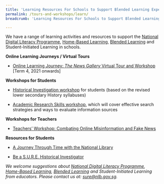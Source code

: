 ```yaml
---
title: 'Learning Resources For Schools to Support Blended Learning Experiences'
permalink: /tours-and-workshops/learn/
breadcrumb: 'Learning Resources For Schools to Support Blended Learning Experiences'

---
```


We have a range of learning activities and resources to support the [National Digital Literacy Programme](https://www.moe.gov.sg/education-in-sg/educational-technology-journey/edtech-masterplan/digital-literacy-and-technological-skills), [Home-Based Learning](https://www.moe.gov.sg/news/press-releases/20200327-schools-to-implement-one-day-of-home-based-learning-a-week), [Blended Learning](https://www.moe.gov.sg/news/press-releases/20201229-blended-learning-to-enhance-schooling-experience-and-further-develop-students-into-self-directed-learners) and Student-Initiated Learning in schools.



**Online Learning Journeys / Virtual Tours**

- [Online Learning Journey: *The News Gallery* Virtual Tour and Workshop](/tours-and-workshops/tng-virtual-tour/) [Term 4, 2021 onwards]




**Workshops for Students**

- [Historical Investigation workshop](/tours-and-workshops/hi-workshop/) for students (based on the revised lower secondary History syllabuses) 

- [Academic Research Skills workshop](/tours-and-workshops/academic-skills-workshop/), which will cover effective search strategies and ways to evaluate information sources

 

**Workshops for Teachers**

- [Teachers’ Workshop: Combating Online Misinformation and Fake News](/tours-and-workshops/teachers-cfn-workshop/)

 

**Resources for Students** 

- [A Journey Through Time with the National Library](https://sure.nlb.gov.sg/blog/home-based-learning/dd00017)

- [Be a S.U.R.E. Historical Investigator](https://sure.nlb.gov.sg/blog/home-based-learning/dd00016)

 

*We welcome suggestions about [National Digital Literacy Programme](https://www.moe.gov.sg/microsites/cos2020/refreshing-our-curriculum/strengthen-digital-literacy.html), [Home-Based Learning](https://www.moe.gov.sg/news/press-releases/20200327-schools-to-implement-one-day-of-home-based-learning-a-week), [Blended Learning](https://www.moe.gov.sg/news/press-releases/20201229-blended-learning-to-enhance-schooling-experience-and-further-develop-students-into-self-directed-learners) and Student-Initiated Learning from educators. Please contact us at: [sure@nlb.gov.sg](mailto:sure@nlb.gov.sg).* 